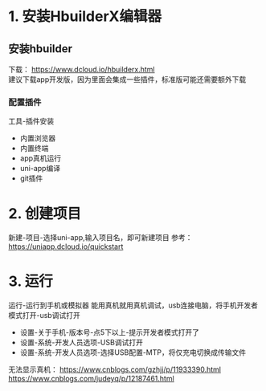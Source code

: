 # 1. 安装HbuilderX编辑器
## 安装hbuilder
下载： https://www.dcloud.io/hbuilderx.html  
建议下载app开发版，因为里面会集成一些插件，标准版可能还需要额外下载

### 配置插件
工具-插件安装
* 内置浏览器
* 内置终端
* app真机运行
* uni-app编译
* git插件

# 2. 创建项目
新建-项目-选择uni-app,输入项目名，即可新建项目
参考：https://uniapp.dcloud.io/quickstart

# 3. 运行
运行-运行到手机或模拟器
能用真机就用真机调试，usb连接电脑，将手机开发者模式打开-usb调试打开
* 设置-关于手机-版本号-点5下以上-提示开发者模式打开了
* 设置-系统-开发人员选项-USB调试打开
* 设置-系统-开发人员选项-选择USB配置-MTP，将仅充电切换成传输文件

无法显示真机：
https://www.cnblogs.com/gzhjj/p/11933390.html
https://www.cnblogs.com/judeyq/p/12187461.html